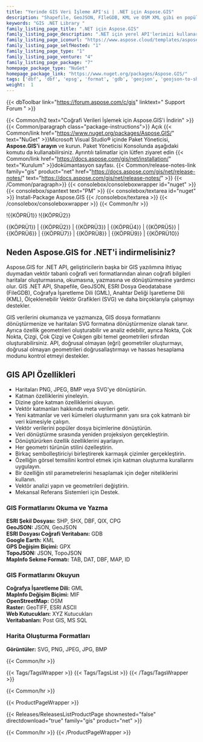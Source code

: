 ```yaml
---
title: "Yerinde GIS Veri İşleme API'si | .NET için Aspose.GIS"
description: "Shapefile, GeoJSON, FIleGDB, KML ve OSM XML gibi en popüler GIS dosya formatlarını okumak, yazmak ve dönüştürmek ve ayrıca desteklenen formatlardan SVG'ye bir harita oluşturmak için GIS Veri İşleme Kitaplığını indirin."
keywords: "GIS .NET Library "
family_listing_page_title: ".NET için Aspose.GIS"
family_listing_page_description: ".NET için yerel API'lerimizi kullanarak GIS dosya formatlarını Oluşturmak, Düzenlemek ve Dönüştürmek için yüksek performanslı uygulamalar geliştirin."
family_listing_page_iconurl: "https://www.aspose.cloud/templates/aspose/App_Themes/V3/images/gis/272x272/aspose_gis-for-net.png"
family_listing_page_selfHosted: "1"
family_listing_page_type: "1"
family_listing_page_venture: "4"
family_listing_page_package: "7"
homepage_package_type: "NuGet"
homepage_package_link: "https://www.nuget.org/packages/Aspose.GIS/"
tags: ['dbf', 'dbf', 'epsg', 'format', 'gdb', 'geojson', 'geojson-to-shape', 'geojson-to-topojson', 'geometries', 'geometry', 'geoprocessing', 'geotiff', 'gml', 'gpx', 'id', 'jpg', 'kml', 'linq', 'map', 'mif', 'mvc', 'osm', 'png', 'postgis', 'qix', 'raster', 'render', 'rendering', 'services', 'shape-to-geojson', 'shapes', 'shp', 'shx', 'spatial']
weight:  1
---
```


{{< dbToolbar link="https://forum.aspose.com/c/gis" linktext=" Support Forum " >}}

{{< Common/h2 text="Coğrafi Verileri İşlemek için Aspose.GIS'i İndirin"  >}}
{{< Common/paragraph class="package-instructions">}}
Açık
{{< Common/link href="https://www.nuget.org/packages/Aspose.GIS/" text="NuGet"  >}}Microsoft Visual Studio® içinde Paket Yöneticisi, <b>Aspose.GIS'i arayın</b> ve kurun. Paket Yöneticisi Konsolunda aşağıdaki komutu da kullanabilirsiniz. Ayrıntılı talimatlar için lütfen ziyaret edin
{{< Common/link href="https://docs.aspose.com/gis/net/installation/" text="Kurulum"  >}}dokümantasyon sayfası.
{{< Common/release-notes-link family="gis" product="net" href="https://docs.aspose.com/gis/net/release-notes/" text="https://docs.aspose.com/gis/net/release-notes/"  >}}
{{< /Common/paragraph>}}
{{< consolebox/consoleboxwrapper id="nuget" >}}
       {{< consolebox/spantext text="PM" >}}
       {{< consolebox/textarea id="nuget" >}} Install-Package Aspose.GIS {{< /consolebox/textarea >}}
{{< /consolebox/consoleboxwrapper >}}
{{< Common/hr >}}

!{{KÖPRÜ1}} !{{KÖPRÜ2}}

{{KÖPRÜ1}} | {{KÖPRÜ2}} | {{KÖPRÜ3}} | {{KÖPRÜ4}} | {{KÖPRÜ5}} | {{KÖPRÜ6}} | {{KÖPRÜ7}} | {{KÖPRÜ8}} | {{KÖPRÜ9}} | {{KÖPRÜ10}}

## Neden Aspose.GIS for .NET'i indirmelisiniz?

Aspose.GIS for .NET API, geliştiricilerin başka bir GIS yazılımına ihtiyaç duymadan vektör tabanlı coğrafi veri formatlarından alınan coğrafi bilgileri haritalar oluşturmasına, okumasına, yazmasına ve dönüştürmesine yardımcı olur. GIS .NET API, Shapefile, GeoJSON, ESRI Dosya Geodatabase (FileGDB), Coğrafya İşaretleme Dili (GML), Anahtar Deliği İşaretleme Dili (KML), Ölçeklenebilir Vektör Grafikleri (SVG) ve daha birçoklarıyla çalışmayı destekler.

GIS verilerini okumanıza ve yazmanıza, GIS dosya formatlarını dönüştürmenize ve haritaları SVG formatına dönüştürmenize olanak tanır. Ayrıca özellik geometrileri oluşturabilir ve analiz edebilir, ayrıca Nokta, Çok Nokta, Çizgi, Çok Çizgi ve Çokgen gibi temel geometrileri sıfırdan oluşturabilirsiniz. API, doğrusal olmayan (eğri) geometriler oluşturmayı, doğrusal olmayan geometrileri doğrusallaştırmayı ve hassas hesaplama modunu kontrol etmeyi destekler.

## GIS API Özellikleri

- Haritaları PNG, JPEG, BMP veya SVG'ye dönüştürün.
- Katman özelliklerini yineleyin.
- Dizine göre katman özelliklerini okuyun.
- Vektör katmanları hakkında meta verileri getir.
- Yeni katmanlar ve veri kümeleri oluşturmanın yanı sıra çok katmanlı bir veri kümesiyle çalışın.
- Vektör verilerini popüler dosya biçimlerine dönüştürün.
- Veri dönüştürme sırasında yeniden projeksiyon gerçekleştirin.
- Dönüştürürken özellik özelliklerini ayarlayın.
- Her geometri türünün stilini özelleştirin.
- Birkaç sembolleştiriciyi birleştirerek karmaşık çizimler gerçekleştirin.
- Özelliğin görsel temsilini kontrol etmek için katman oluşturma kurallarını uygulayın.
- Bir özelliğin stil parametrelerini hesaplamak için değer niteliklerini kullanın.
- Vektör analizi yapın ve geometrileri değiştirin.
- Mekansal Referans Sistemleri için Destek.

### GIS Formatlarını Okuma ve Yazma

**ESRI Şekil Dosyası:** SHP, SHX, DBF, QIX, CPG\
**GeoJSON:** JSON, GeoJSON\
**ESRI Dosyası Coğrafi Veritabanı:** GDB\
**Google Earth:** KML\
**GPS Değişim Biçimi:** GPX\
**TopoJSON:** JSON, TopoJSON\
**MapInfo Sekme Formatı:** TAB, DAT, DBF, MAP, ID

### GIS Formatlarını Okuyun

**Coğrafya İşaretleme Dili:** GML\
**MapInfo Değişim Biçimi:** MIF\
**OpenStreetMap:** OSM\
**Raster:** GeoTIFF, ESRI ASCII\
**Web Kutucukları:** XYZ Kutucukları\
**Veritabanları:** Post GIS, MS SQL

### Harita Oluşturma Formatları

**Görüntüler:** SVG, PNG, JPEG, JPG, BMP

{{< Common/hr >}}

{{< Tags/TagsWrapper >}}
 {{< Tags/TagsList >}}
{{< /Tags/TagsWrapper >}}

{{< Common/hr >}}

{{< ProductPageWrapper >}}
<!-- ReleasesListProductPage-->
   {{< Releases/ReleasesListProductPage shownested="false"  directdownload="true" family="gis" product="net" >}}
<!-- /ReleasesListProductPage-->
{{< Common/hr >}}
{{< /ProductPageWrapper >}}

